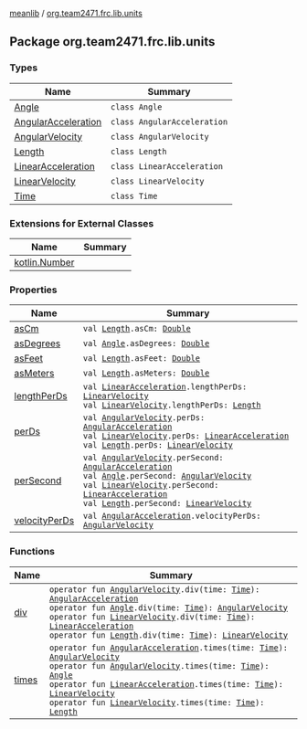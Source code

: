[meanlib](../index.md) / [org.team2471.frc.lib.units](./index.md)

## Package org.team2471.frc.lib.units

### Types

| Name | Summary |
|---|---|
| [Angle](-angle/index.md) | `class Angle` |
| [AngularAcceleration](-angular-acceleration/index.md) | `class AngularAcceleration` |
| [AngularVelocity](-angular-velocity/index.md) | `class AngularVelocity` |
| [Length](-length/index.md) | `class Length` |
| [LinearAcceleration](-linear-acceleration/index.md) | `class LinearAcceleration` |
| [LinearVelocity](-linear-velocity/index.md) | `class LinearVelocity` |
| [Time](-time/index.md) | `class Time` |

### Extensions for External Classes

| Name | Summary |
|---|---|
| [kotlin.Number](kotlin.-number/index.md) |  |

### Properties

| Name | Summary |
|---|---|
| [asCm](as-cm.md) | `val `[`Length`](-length/index.md)`.asCm: `[`Double`](https://kotlinlang.org/api/latest/jvm/stdlib/kotlin/-double/index.html) |
| [asDegrees](as-degrees.md) | `val `[`Angle`](-angle/index.md)`.asDegrees: `[`Double`](https://kotlinlang.org/api/latest/jvm/stdlib/kotlin/-double/index.html) |
| [asFeet](as-feet.md) | `val `[`Length`](-length/index.md)`.asFeet: `[`Double`](https://kotlinlang.org/api/latest/jvm/stdlib/kotlin/-double/index.html) |
| [asMeters](as-meters.md) | `val `[`Length`](-length/index.md)`.asMeters: `[`Double`](https://kotlinlang.org/api/latest/jvm/stdlib/kotlin/-double/index.html) |
| [lengthPerDs](length-per-ds.md) | `val `[`LinearAcceleration`](-linear-acceleration/index.md)`.lengthPerDs: `[`LinearVelocity`](-linear-velocity/index.md)<br>`val `[`LinearVelocity`](-linear-velocity/index.md)`.lengthPerDs: `[`Length`](-length/index.md) |
| [perDs](per-ds.md) | `val `[`AngularVelocity`](-angular-velocity/index.md)`.perDs: `[`AngularAcceleration`](-angular-acceleration/index.md)<br>`val `[`LinearVelocity`](-linear-velocity/index.md)`.perDs: `[`LinearAcceleration`](-linear-acceleration/index.md)<br>`val `[`Length`](-length/index.md)`.perDs: `[`LinearVelocity`](-linear-velocity/index.md) |
| [perSecond](per-second.md) | `val `[`AngularVelocity`](-angular-velocity/index.md)`.perSecond: `[`AngularAcceleration`](-angular-acceleration/index.md)<br>`val `[`Angle`](-angle/index.md)`.perSecond: `[`AngularVelocity`](-angular-velocity/index.md)<br>`val `[`LinearVelocity`](-linear-velocity/index.md)`.perSecond: `[`LinearAcceleration`](-linear-acceleration/index.md)<br>`val `[`Length`](-length/index.md)`.perSecond: `[`LinearVelocity`](-linear-velocity/index.md) |
| [velocityPerDs](velocity-per-ds.md) | `val `[`AngularAcceleration`](-angular-acceleration/index.md)`.velocityPerDs: `[`AngularVelocity`](-angular-velocity/index.md) |

### Functions

| Name | Summary |
|---|---|
| [div](div.md) | `operator fun `[`AngularVelocity`](-angular-velocity/index.md)`.div(time: `[`Time`](-time/index.md)`): `[`AngularAcceleration`](-angular-acceleration/index.md)<br>`operator fun `[`Angle`](-angle/index.md)`.div(time: `[`Time`](-time/index.md)`): `[`AngularVelocity`](-angular-velocity/index.md)<br>`operator fun `[`LinearVelocity`](-linear-velocity/index.md)`.div(time: `[`Time`](-time/index.md)`): `[`LinearAcceleration`](-linear-acceleration/index.md)<br>`operator fun `[`Length`](-length/index.md)`.div(time: `[`Time`](-time/index.md)`): `[`LinearVelocity`](-linear-velocity/index.md) |
| [times](times.md) | `operator fun `[`AngularAcceleration`](-angular-acceleration/index.md)`.times(time: `[`Time`](-time/index.md)`): `[`AngularVelocity`](-angular-velocity/index.md)<br>`operator fun `[`AngularVelocity`](-angular-velocity/index.md)`.times(time: `[`Time`](-time/index.md)`): `[`Angle`](-angle/index.md)<br>`operator fun `[`LinearAcceleration`](-linear-acceleration/index.md)`.times(time: `[`Time`](-time/index.md)`): `[`LinearVelocity`](-linear-velocity/index.md)<br>`operator fun `[`LinearVelocity`](-linear-velocity/index.md)`.times(time: `[`Time`](-time/index.md)`): `[`Length`](-length/index.md) |
